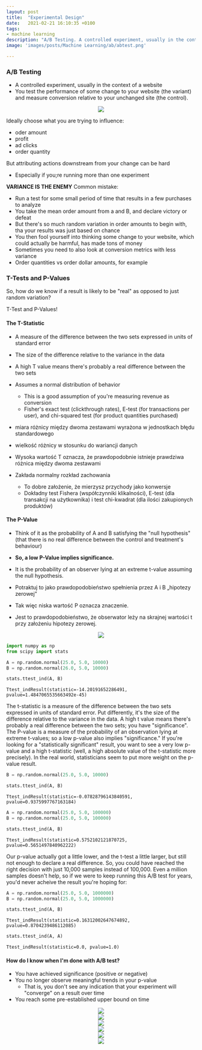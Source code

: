 ```yaml
---
layout: post
title:  "Experimental Design"
date:   2021-02-21 16:10:35 +0100
tags:
- machine learning
description: "A/B Testing. A controlled experiment, usually in the context of a website. You test the performance of some change to your website (the variant) and measure conversion relative to your unchanged site (the control)."
image: 'images/posts/Machine Learning/ab/abtest.png'

---
```


### A/B Testing

- A controlled experiment, usually in the context of a website
- You test the performance of some change to your website (the variant) and measure conversion relative to your unchanged site (the control).

<center>
<img src="/images/posts/Machine Learning/ab/1.PNG">
</center>

Ideally choose what you are trying to influence:
- oder amount
- profit
- ad clicks
- order quantity

But attributing actions downstream from your change can be hard
- Especially if you;re running more than one experiment

**VARIANCE IS THE ENEMY**
Common mistake:
- Run a test for some small period of time that results in a few purchases to analyze
- You take the mean order amount from a and B, and declare victory or defeat
- But there's so much random variation in order amounts to begin with, tha your results was just based on chance
- You then fool yourself into thinking some change to your website, which could actually be harmful, has made tons of money
- Sometimes you need to also look at conversion metrics with less variance
- Order quantities vs order dollar amounts, for example

### T-Tests and P-Values

So, how do we know if a result is likely to be "real" as opposed to just random variation?

T-Test and P-Values!

#### The T-Statistic

- A measure of the difference between the two sets expressed in units of standard error
- The size of the difference relative to the variance in the data
- A high T value means there's probably a real difference between the two sets
- Assumes a normal distribution of behavior
    - This is a good assumption of you're measuring revenue as conversion
    - Fisher's exact test (clickthrough rates), E-test (for transactions per user), and chi-squared test (for product quantities purchased)

- miara różnicy między dwoma zestawami wyrażona w jednostkach błędu standardowego
- wielkość różnicy w stosunku do wariancji danych
- Wysoka wartość T oznacza, że prawdopodobnie istnieje prawdziwa różnica między dwoma zestawami
- Zakłada normalny rozkład zachowania
     - To dobre założenie, że mierzysz przychody jako konwersje
     - Dokładny test Fishera (współczynniki klikalności), E-test (dla transakcji na użytkownika) i test chi-kwadrat (dla ilości zakupionych produktów)

#### The P-Value
- Think of it as the probability of A and B satisfying the "null hypothesis" (that there is no real difference between the control and treatment's behaviour)
- **So, a low P-Value implies significance.**
- It is the probability of an observer lying at an extreme t-value assuming the null hypothesis.

- Potraktuj to jako prawdopodobieństwo spełnienia przez A i B „hipotezy zerowej” 
- Tak więc niska wartość P oznacza znaczenie.
- Jest to prawdopodobieństwo, że obserwator leży na skrajnej wartości t przy założeniu hipotezy zerowej.

<center>
<img src="/images/posts/Machine Learning/ab/2.PNG">
</center>


```python
import numpy as np
from scipy import stats

A = np.random.normal(25.0, 5.0, 10000)
B = np.random.normal(26.0, 5.0, 10000)
```


```python
stats.ttest_ind(A, B)
```




    Ttest_indResult(statistic=-14.20191652286491, pvalue=1.4847065535663492e-45)



The t-statistic is a measure of the difference between the two sets expressed in units of standard error. Put differently, it's the size of the difference relative to the variance in the data. A high t value means there's probably a real difference between the two sets; you have "significance". The P-value is a measure of the probability of an observation lying at extreme t-values; so a low p-value also implies "significance." If you're looking for a "statistically significant" result, you want to see a very low p-value and a high t-statistic (well, a high absolute value of the t-statistic more precisely). In the real world, statisticians seem to put more weight on the p-value result.


```python
B = np.random.normal(25.0, 5.0, 10000)

stats.ttest_ind(A, B)
```




    Ttest_indResult(statistic=-0.07828796143840591, pvalue=0.9375997767163184)




```python
A = np.random.normal(25.0, 5.0, 100000)
B = np.random.normal(25.0, 5.0, 100000)

stats.ttest_ind(A, B)
```




    Ttest_indResult(statistic=0.5752102121870725, pvalue=0.5651497840962222)



Our p-value actually got a little lower, and the t-test a little larger, but still not enough to declare a real difference. So, you could have reached the right decision with just 10,000 samples instead of 100,000. Even a million samples doesn't help, so if we were to keep running this A/B test for years, you'd never acheive the result you're hoping for:


```python
A = np.random.normal(25.0, 5.0, 1000000)
B = np.random.normal(25.0, 5.0, 1000000)

stats.ttest_ind(A, B)
```




    Ttest_indResult(statistic=0.16312002647674892, pvalue=0.8704239486112085)




```python
stats.ttest_ind(A, A)
```




    Ttest_indResult(statistic=0.0, pvalue=1.0)



#### How do I know when I'm done with A/B test?
- You have achieved significance (positive or negative)
- You no longer observe meaningful trends in your p-value
    - That is, you don't see any indication that your experiment will "converge" on a result over time
- You reach some pre-established upper bound on time

<center>
<img src="/images/posts/Machine Learning/ab/3.PNG">
</center>

<center>
<img src="/images/posts/Machine Learning/ab/4.PNG">
</center>

<center>
<img src="/images/posts/Machine Learning/ab/5.PNG">
</center>

<center>
<img src="/images/posts/Machine Learning/ab/6.PNG">
</center>

<center>
<img src="/images/posts/Machine Learning/ab/7.PNG">
</center>

<center>
<img src="/images/posts/Machine Learning/ab/8.PNG">
</center>
